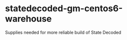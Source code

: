 statedecoded-gm-centos6-warehouse
=================================

Supplies needed for more reliable build of State Decoded
